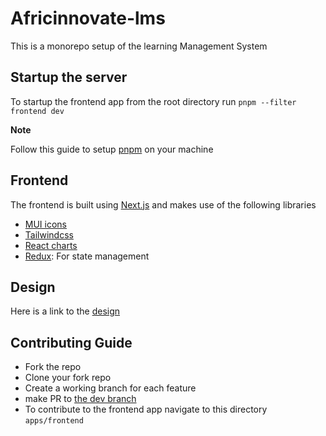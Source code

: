 # Africinnovate-lms
This is a  monorepo setup of the learning Management System

## Startup the server
To startup the frontend app from the root directory run `pnpm --filter frontend dev`

**Note**

Follow this guide to setup [pnpm](https://pnpm.io/cli/setup) on your machine

## Frontend
The frontend is built using [Next.js](https://nextjs.org/) and makes use of the following libraries
- [MUI icons](https://mui.com/material-ui/icons/)
- [Tailwindcss](https://tailwindcss.com/)
- [React charts](https://react-charts.tanstack.com/docs/installation)
- [Redux](https://redux.js.org/usage/nextjs): For state management

## Design
Here is a link to the [design](https://www.figma.com/design/aThOHBUGRCxw3czExDMGF3/Africinnovate?node-id=0-1&p=f&t=rYJOmHKxDSSAI4ev-0)


## Contributing Guide
- Fork the repo
- Clone your fork repo
- Create a working branch for each feature
- make PR to [the dev branch](https://github.com/africinnovate/africinnovate-lms.git) 
- To contribute to the frontend app navigate to this directory `apps/frontend`